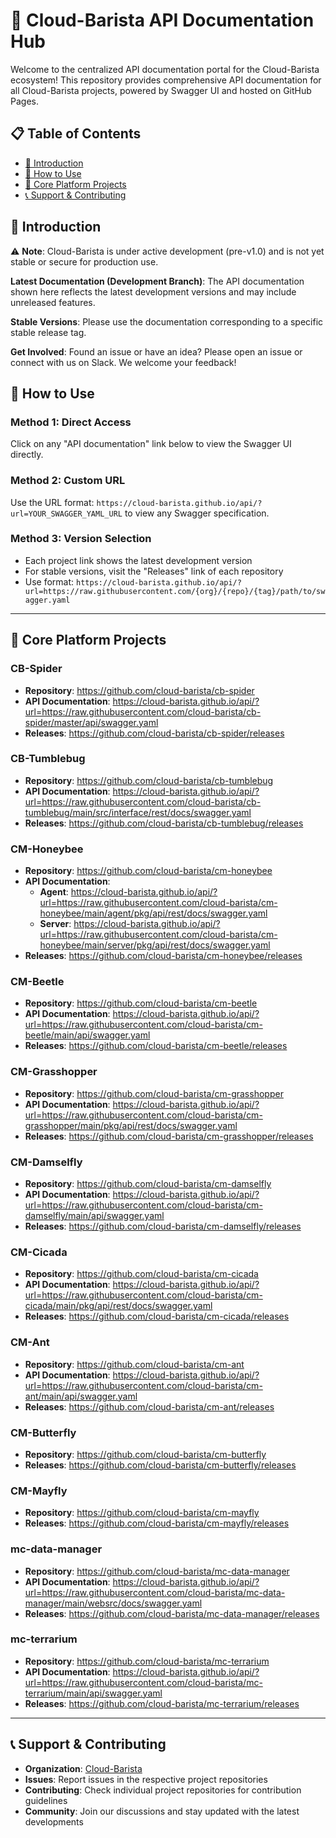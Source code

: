 # 🌟 Cloud-Barista API Documentation Hub

Welcome to the centralized API documentation portal for the Cloud-Barista ecosystem! This repository provides comprehensive API documentation for all Cloud-Barista projects, powered by Swagger UI and hosted on GitHub Pages.

## 📋 Table of Contents

- [🚀 Introduction](#introduction)
- [📖 How to Use](#how-to-use)
- [🔗 Core Platform Projects](#core-platform-projects)
- [📞 Support & Contributing](#support--contributing)

## 🚀 Introduction

⚠️ **Note**: Cloud-Barista is under active development (pre-v1.0) and is not yet stable or secure for production use.

**Latest Documentation (Development Branch)**: The API documentation shown here reflects the latest development versions and may include unreleased features.

**Stable Versions**: Please use the documentation corresponding to a specific stable release tag.

**Get Involved**: Found an issue or have an idea? Please open an issue or connect with us on Slack. We welcome your feedback!

## 📖 How to Use

### Method 1: Direct Access

Click on any "API documentation" link below to view the Swagger UI directly.

### Method 2: Custom URL

Use the URL format: `https://cloud-barista.github.io/api/?url=YOUR_SWAGGER_YAML_URL` to view any Swagger specification.

### Method 3: Version Selection

- Each project link shows the latest development version
- For stable versions, visit the "Releases" link of each repository
- Use format: `https://cloud-barista.github.io/api/?url=https://raw.githubusercontent.com/{org}/{repo}/{tag}/path/to/swagger.yaml`

---

## 🔗 Core Platform Projects

### CB-Spider

- **Repository**: https://github.com/cloud-barista/cb-spider
- **API Documentation**: https://cloud-barista.github.io/api/?url=https://raw.githubusercontent.com/cloud-barista/cb-spider/master/api/swagger.yaml
- **Releases**: https://github.com/cloud-barista/cb-spider/releases

### CB-Tumblebug

- **Repository**: https://github.com/cloud-barista/cb-tumblebug
- **API Documentation**: https://cloud-barista.github.io/api/?url=https://raw.githubusercontent.com/cloud-barista/cb-tumblebug/main/src/interface/rest/docs/swagger.yaml
- **Releases**: https://github.com/cloud-barista/cb-tumblebug/releases

### CM-Honeybee

- **Repository**: https://github.com/cloud-barista/cm-honeybee
- **API Documentation**:
  - **Agent**: https://cloud-barista.github.io/api/?url=https://raw.githubusercontent.com/cloud-barista/cm-honeybee/main/agent/pkg/api/rest/docs/swagger.yaml
  - **Server**: https://cloud-barista.github.io/api/?url=https://raw.githubusercontent.com/cloud-barista/cm-honeybee/main/server/pkg/api/rest/docs/swagger.yaml
- **Releases**: https://github.com/cloud-barista/cm-honeybee/releases

### CM-Beetle

- **Repository**: https://github.com/cloud-barista/cm-beetle
- **API Documentation**: https://cloud-barista.github.io/api/?url=https://raw.githubusercontent.com/cloud-barista/cm-beetle/main/api/swagger.yaml
- **Releases**: https://github.com/cloud-barista/cm-beetle/releases

### CM-Grasshopper

- **Repository**: https://github.com/cloud-barista/cm-grasshopper
- **API Documentation**: https://cloud-barista.github.io/api/?url=https://raw.githubusercontent.com/cloud-barista/cm-grasshopper/main/pkg/api/rest/docs/swagger.yaml
- **Releases**: https://github.com/cloud-barista/cm-grasshopper/releases

### CM-Damselfly

- **Repository**: https://github.com/cloud-barista/cm-damselfly
- **API Documentation**: https://cloud-barista.github.io/api/?url=https://raw.githubusercontent.com/cloud-barista/cm-damselfly/main/api/swagger.yaml
- **Releases**: https://github.com/cloud-barista/cm-damselfly/releases

### CM-Cicada

- **Repository**: https://github.com/cloud-barista/cm-cicada
- **API Documentation**: https://cloud-barista.github.io/api/?url=https://raw.githubusercontent.com/cloud-barista/cm-cicada/main/pkg/api/rest/docs/swagger.yaml
- **Releases**: https://github.com/cloud-barista/cm-cicada/releases

### CM-Ant

- **Repository**: https://github.com/cloud-barista/cm-ant
- **API Documentation**: https://cloud-barista.github.io/api/?url=https://raw.githubusercontent.com/cloud-barista/cm-ant/main/api/swagger.yaml
- **Releases**: https://github.com/cloud-barista/cm-ant/releases

### CM-Butterfly

- **Repository**: https://github.com/cloud-barista/cm-butterfly
- **Releases**: https://github.com/cloud-barista/cm-butterfly/releases

### CM-Mayfly

- **Repository**: https://github.com/cloud-barista/cm-mayfly
- **Releases**: https://github.com/cloud-barista/cm-mayfly/releases

### mc-data-manager

- **Repository**: https://github.com/cloud-barista/mc-data-manager
- **API Documentation**: https://cloud-barista.github.io/api/?url=https://raw.githubusercontent.com/cloud-barista/mc-data-manager/main/websrc/docs/swagger.yaml
- **Releases**: https://github.com/cloud-barista/mc-data-manager/releases

### mc-terrarium

- **Repository**: https://github.com/cloud-barista/mc-terrarium
- **API Documentation**: https://cloud-barista.github.io/api/?url=https://raw.githubusercontent.com/cloud-barista/mc-terrarium/main/api/swagger.yaml
- **Releases**: https://github.com/cloud-barista/mc-terrarium/releases

---

## 📞 Support & Contributing

- **Organization**: [Cloud-Barista](https://github.com/cloud-barista)
- **Issues**: Report issues in the respective project repositories
- **Contributing**: Check individual project repositories for contribution guidelines
- **Community**: Join our discussions and stay updated with the latest developments
